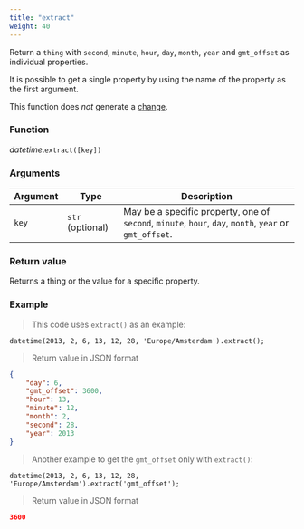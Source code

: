 ```yaml
---
title: "extract"
weight: 40
---
```


Return a `thing` with `second`, `minute`, `hour`, `day`, `month`, `year` and `gmt_offset` as individual properties.

It is possible to get a single property by using the name of the property as the first argument.

This function does *not* generate a [change](../../../overview/changes).

### Function

*datetime*.`extract([key])`

### Arguments

Argument | Type | Description
-------- | ---- | -----------
`key` | `str` (optional) | May be a specific property, one of `second`, `minute`, `hour`, `day`, `month`, `year` or `gmt_offset`.


### Return value

Returns a thing or the value for a specific property.

### Example

> This code uses `extract()` as an example:

```thingsdb,json_response
datetime(2013, 2, 6, 13, 12, 28, 'Europe/Amsterdam').extract();
```

> Return value in JSON format

```json
{
    "day": 6,
    "gmt_offset": 3600,
    "hour": 13,
    "minute": 12,
    "month": 2,
    "second": 28,
    "year": 2013
}
```

> Another example to get the `gmt_offset` only with `extract()`:

```thingsdb,json_response
datetime(2013, 2, 6, 13, 12, 28, 'Europe/Amsterdam').extract('gmt_offset');
```

> Return value in JSON format

```json
3600
```
